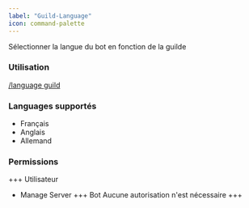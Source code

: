 ```yaml
---
label: "Guild-Language"
icon: command-palette
---
```


Sélectionner la langue du bot en fonction de la guilde

### Utilisation

[/language guild]()

### Languages supportés
- Français
- Anglais
- Allemand

### Permissions

+++ Utilisateur
- Manage Server
+++ Bot
Aucune autorisation n'est nécessaire
+++